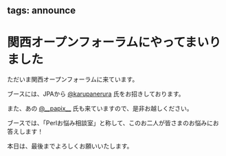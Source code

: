 tags: announce
---
# 関西オープンフォーラムにやってまいりました
ただいま関西オープンフォーラムに来ています。

ブースには、JPAから [@karupanerura](https://twitter.com/karupanerura) 氏をお招きしております。

また、あの [@\_\_papix\_\_](https://twitter.com/__papix__) 氏も来ていますので、是非お越しください。

ブースでは、「Perlお悩み相談室」と称して、このお二人が皆さまのお悩みにお答えします！

本日は、最後までよろしくお願いいたします。